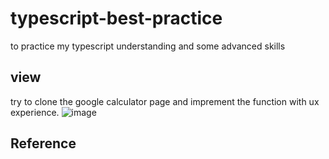 # typescript-best-practice
to practice my typescript understanding and some advanced skills
## view
try to clone the google calculator page and imprement the function with ux experience.
![image](https://github.com/eepson123tw/typescript-best-practice/assets/75103330/e02ba1da-a903-4f11-8e0b-77631608a0a8)
## Reference



